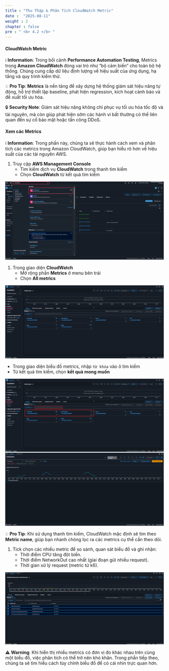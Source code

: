 ```yaml
---
title : "Thu Thập & Phân Tích CloudWatch Metric"
date :  "2025-08-11" 
weight : 2
chapter : false
pre : " <b> 4.2 </b> "
---
```


#### CloudWatch Metric
ℹ️ **Information**: Trong bối cảnh **Performance Automation Testing**, Metrics trong **Amazon CloudWatch** đóng vai trò như “bộ cảm biến” cho toàn bộ hệ thống. Chúng cung cấp dữ liệu định lượng về hiệu suất của ứng dụng, hạ tầng và quy trình kiểm thử.

💡 **Pro Tip**: **Metrics** là nền tảng để xây dựng hệ thống giám sát hiệu năng tự động, hỗ trợ thiết lập baseline, phát hiện regression, kích hoạt cảnh báo và đề xuất tối ưu hóa.

🔒 **Security Note**: Giám sát hiệu năng không chỉ phục vụ tối ưu hóa tốc độ và tài nguyên, mà còn giúp phát hiện sớm các hành vi bất thường có thể liên quan đến sự cố bảo mật hoặc tấn công DDoS.

#### Xem các Metrics
ℹ️ **Information**: Trong phần này, chúng ta sẽ thực hành cách xem và phân tích các metrics trong Amazon CloudWatch, giúp bạn hiểu rõ hơn về hiệu suất của các tài nguyên AWS.

1. Truy cập **AWS Management Console**
    + Tìm kiếm dịch vụ **CloudWatch** trong thanh tìm kiếm
    + Chọn **CloudWatch** từ kết quả tìm kiếm
  
![Metric](/images/4.cloudwatch/metrics-001.png)

1. Trong giao diện **CloudWatch**
    + Mở rộng phần **Metrics** ở menu bên trái
    + Chọn **All metrics**
  
![Metric](/images/4.cloudwatch/metrics-002.png)

  + Trong giao diện biểu đồ metrics, nhập `từ khóa` vào ô tìm kiếm
  + Từ kết quả tìm kiếm, chọn **kết quả mong muốn**

![Metric](/images/4.cloudwatch/metrics-007.png)
![Metric](/images/4.cloudwatch/metrics-003.png)

💡 **Pro Tip**: Khi sử dụng thanh tìm kiếm, CloudWatch mặc định sẽ tìm theo **Metric name**, giúp bạn nhanh chóng lọc ra các metrics cụ thể cần theo dõi.  

1. Tick chọn các nhiều metric để so sánh, quan sát biểu đồ và ghi nhận:
    + Thời điểm CPU tăng đột biến.
    + Thời điểm NetworkOut cao nhất (giai đoạn gửi nhiều request).
    + Thời gian xử lý request (metric từ k6).
  
![Metric](/images/4.cloudwatch/metrics-004.png)

⚠️ **Warning**: Khi hiển thị nhiều metrics có đơn vị đo khác nhau trên cùng một biểu đồ, việc phân tích có thể trở nên khó khăn. Trong phần tiếp theo, chúng ta sẽ tìm hiểu cách tùy chỉnh biểu đồ để có cái nhìn trực quan hơn.


